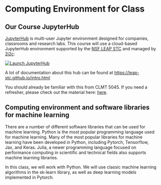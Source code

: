 # Computing Environment for Class

## Our Course JupyterHub
[JupyterHub](https://jupyter.org/hub) is multi-user Jupyter environment designed for companies, classrooms and research labs.
This course will use a cloud-based JupyterHub environment supported by the [NSF LEAP STC](https://leap.columbia.edu/) and
managed by [2i2c](https://2i2c.org/infrastructure/):

[![Launch JupyterHub](https://img.shields.io/badge/jupyterhub-leap.2i2c.cloud-orange?style=for-the-badge&logo=jupyter)](https://leap.2i2c.cloud/)

A lot of documentation about this hub can be found at https://leap-stc.github.io/intro.html

You should already be familiar with this from CLMT 5045. 
If you need a refresher, please check out the material here: [here](https://earth-ds-ml.github.io/summer_2025/lectures_DS/computing_env/jupyterlab.html).

## Computing environment and software libraries for machine learning
There are a number of different software libraries that can be used for machine learning. Python is the most popular programming language used 
for machine learning. Many of the most popular libraries for machine learning have been developed in Python, including Pytorch, Tensorflow, Jax, and Keras. Julia, a newer programming language focused on 
performance computing in scientific and technical fields also supports machine learning libraries. 

In this class, we will work with Python. We will use classic machine learning algorithms in the sk-learn library, as well as deep learning models implemented in Pytorch.
